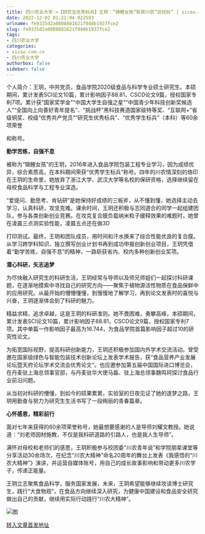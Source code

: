 ```yaml
---
title: 四川农业大学->【研究生优秀标兵】王玥：“锦鲤女孩”斩获川农“双优标” | sicau.com.cn
date: 2022-12-02 01:22:04.022593
urlname: fe9335d2a0808881621f048b1937fce2
slug: fe9335d2a0808881621f048b1937fce2
tags: 
- 四川农业大学
categories:
- sicau.com.cn
- 四川农业大学
authorbox: false
sidebar: false
---
```

个人简介：王玥，中共党员，食品学院2020级食品与科学专业硕士研究生。本硕期间，累计发表SCI论文10篇，累计影响因子88.81，CSCD论文9篇，授权国家专利7项。累计获“国家奖学金”“中国大学生自强之星”“中国青少年科技创新奖候选人”“全国向上向善好青年提名”、“挑战杯”黑科技赛道国家级特等奖、“互联网+”省级铜奖、校级“优秀共产党员”“研究生优秀标兵”、“优秀学生标兵”（本科）等60余项荣誉
<!--more-->
和称号。  

**勤学苦练，自强不息**

被称为“锦鲤女孩”的王玥，2016年进入食品学院包装工程专业学习，因为成绩优异，综合素质高，在本科期间荣获“优秀学生标兵”称号。四年的川农情深刻的烙印在王玥的生命里，她放弃了浙江大学、武汉大学等名校的保研资格，选择继续留在母校食品科学与工程专业深造。

“爱提问、勤思考、肯钻研”是她保持好成绩的三板斧，从不懂到懂，她选择主动去学习，认真科研，攻坚克难。课余时间，王玥还积极与志同道合的同学一起组建团队，参与各类创新创业竞赛。在攻克复合膜负载纳米粒子缓释效果的难题时，她曾在凌晨三点测实验性能，凌晨五点还在做3D

打印测试。最终，王玥和团队成员，用时间和汗水换来了综合性能优良的复合膜。从学习跨学科知识、独立撰写创业计划书再到成功申报创新创业项目，王玥凭借着“勤学苦练，自强不息”的精神，一路斩获省内、校内多种创新创业奖项。

**潜心科研，矢志追梦**

为尽快融入研究生的科研生活，王玥经常与导师以及师兄师姐们一起探讨科研课题，在逐渐地摸索中寻找自己的研究方向——聚焦于植物源活性物质在食品保鲜中的应用研究。从最开始的懵懵懂懂，到慢慢地了解学习，再到论文发表时的喜悦与兴奋，王玥逐渐体会到了科研的魅力。

精益求精，追求卓越，这是王玥的科研准则。她不畏困难，勇攀高峰，本硕期间，累计发表SCI论文10篇，累计影响因子88.81，CSCD论文9篇，授权国家专利7项。其中单篇一作影响因子最高为16.744，为食品学院首篇影响因子超过10的研究性论文。

为拓宽国际视野，提高科研创新能力，王玥还积极参加国内外学术交流活动。曾受邀在国家级绿色与智能包装技术创新论坛上发表学术报告，获“食品营养产业发展论坛暨天府论坛学术交流会优秀论文”。也应邀参加第五届中国国际进口博览会，在丹麦驻上海总领事官邸，与丹麦驻华大使马磊、驻上海总领事魏鸣珂探讨食品行业前沿问题。

从当初对科研的懵懂，到如今的硕果累累，实验室的日夜见证了她的逐梦之路，王玥用勤奋与努力为研究生生活书写了一段绚丽的青春篇章。

**心怀感恩，精彩前行**

面对七年来获得的60余项荣誉称号，她最想要感谢的人是导师刘耀文教授。她说道：“刘老师因材施教，不仅是我科研道路的引路人，也是我人生导师”。

满怀对母校和老师们的感恩，王玥积极参与校团委“川农青年说”和学院朋辈课堂等分享活动30余场次，在纪念“川农大精神”命名20周年的舞台上发表《我感悟的“川农大精神”》演讲，并运营自媒体账号，用自己的成长故事影响和带动更多川农学子，传递正能量。

王玥立志聚焦食品科学，服务国家发展，未来，王玥希望能够继续攻读博士研究生，践行“大食物观”，在食品方向继续深入研究，为健康中国建设和食品安全研究做出自己的贡献，继续用实际行动践行“川农大精神”。

![图](https://news.sicau.edu.cn/__local/A/D7/64/EAD6169E75276B7A60B07E6E44E_4FFBEC06_31B3D8.png)

[转入文章首发地址](https://news.sicau.edu.cn/info/1078/70426.htm)